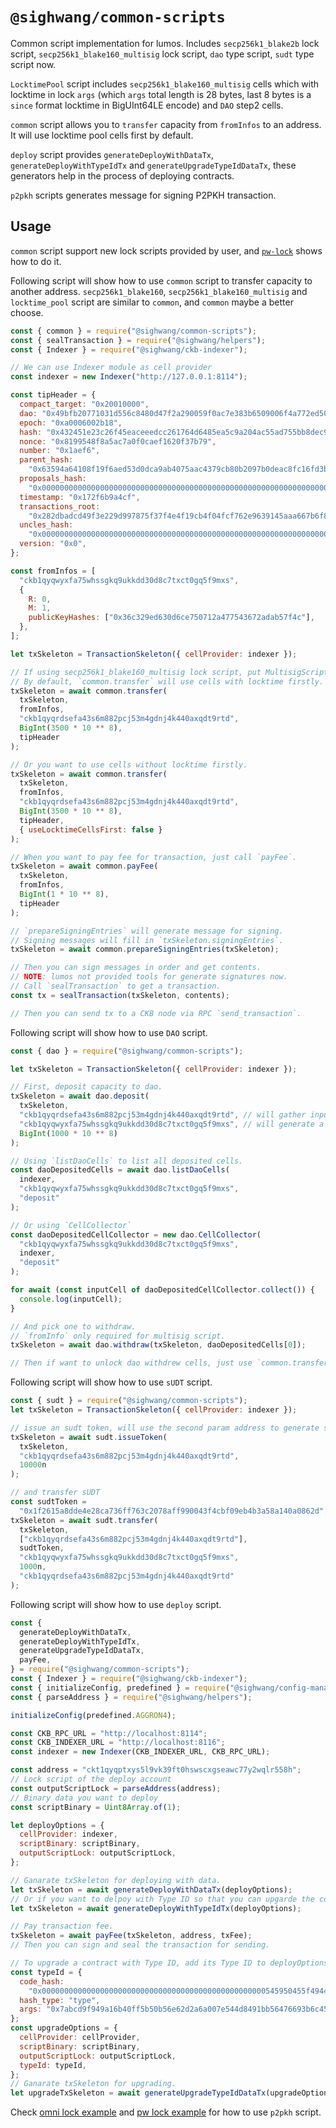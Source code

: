 # `@sighwang/common-scripts`

Common script implementation for lumos. Includes `secp256k1_blake2b` lock script, `secp256k1_blake160_multisig` lock script, `dao` type script, `sudt` type script now.

`LocktimePool` script includes `secp256k1_blake160_multisig` cells which with locktime in lock `args` (which `args` total length is 28 bytes, last 8 bytes is a `since` format locktime in BigUInt64LE encode) and `DAO` step2 cells.

`common` script allows you to `transfer` capacity from `fromInfos` to an address. It will use locktime pool cells first by default.

`deploy` script provides `generateDeployWithDataTx`, `generateDeployWithTypeIdTx` and `generateUpgradeTypeIdDataTx`, these generators help in the process of deploying contracts.

`p2pkh` scripts generates message for signing P2PKH transaction.

## Usage

`common` script support new lock scripts provided by user, and [`pw-lock`](./examples/pw_lock/lock.ts) shows how to do it.

Following script will show how to use `common` script to transfer capacity to another address. `secp256k1_blake160`, `secp256k1_blake160_multisig` and `locktime_pool` script are similar to `common`, and `common` maybe a better choose.

```javascript
const { common } = require("@sighwang/common-scripts");
const { sealTransaction } = require("@sighwang/helpers");
const { Indexer } = require("@sighwang/ckb-indexer");

// We can use Indexer module as cell provider
const indexer = new Indexer("http://127.0.0.1:8114");

const tipHeader = {
  compact_target: "0x20010000",
  dao: "0x49bfb20771031d556c8480d47f2a290059f0ac7e383b6509006f4a772ed50200",
  epoch: "0xa0006002b18",
  hash: "0x432451e23c26f45eaceeedcc261764d6485ea5c9a204ac55ad755bb8dec9a079",
  nonce: "0x8199548f8a5ac7a0f0caef1620f37b79",
  number: "0x1aef6",
  parent_hash:
    "0x63594a64108f19f6aed53d0dca9ab4075aac4379cb80b2097b0deac8fc16fd3b",
  proposals_hash:
    "0x0000000000000000000000000000000000000000000000000000000000000000",
  timestamp: "0x172f6b9a4cf",
  transactions_root:
    "0x282dbadcd49f3e229d997875f37f4e4f19cb4f04fcf762e9639145aaa667b6f8",
  uncles_hash:
    "0x0000000000000000000000000000000000000000000000000000000000000000",
  version: "0x0",
};

const fromInfos = [
  "ckb1qyqwyxfa75whssgkq9ukkdd30d8c7txct0gq5f9mxs",
  {
    R: 0,
    M: 1,
    publicKeyHashes: ["0x36c329ed630d6ce750712a477543672adab57f4c"],
  },
];

let txSkeleton = TransactionSkeleton({ cellProvider: indexer });

// If using secp256k1_blake160_multisig lock script, put MultisigScript to `fromInfos` for generate signing messages.
// By default, `common.transfer` will use cells with locktime firstly. `tipHeader` is required when you want to spent cells with locktime.
txSkeleton = await common.transfer(
  txSkeleton,
  fromInfos,
  "ckb1qyqrdsefa43s6m882pcj53m4gdnj4k440axqdt9rtd",
  BigInt(3500 * 10 ** 8),
  tipHeader
);

// Or you want to use cells without locktime firstly.
txSkeleton = await common.transfer(
  txSkeleton,
  fromInfos,
  "ckb1qyqrdsefa43s6m882pcj53m4gdnj4k440axqdt9rtd",
  BigInt(3500 * 10 ** 8),
  tipHeader,
  { useLocktimeCellsFirst: false }
);

// When you want to pay fee for transaction, just call `payFee`.
txSkeleton = await common.payFee(
  txSkeleton,
  fromInfos,
  BigInt(1 * 10 ** 8),
  tipHeader
);

// `prepareSigningEntries` will generate message for signing.
// Signing messages will fill in `txSkeleton.signingEntries`.
txSkeleton = await common.prepareSigningEntries(txSkeleton);

// Then you can sign messages in order and get contents.
// NOTE: lumos not provided tools for generate signatures now.
// Call `sealTransaction` to get a transaction.
const tx = sealTransaction(txSkeleton, contents);

// Then you can send tx to a CKB node via RPC `send_transaction`.
```

Following script will show how to use `DAO` script.

```javascript
const { dao } = require("@sighwang/common-scripts");

let txSkeleton = TransactionSkeleton({ cellProvider: indexer });

// First, deposit capacity to dao.
txSkeleton = await dao.deposit(
  txSkeleton,
  "ckb1qyqrdsefa43s6m882pcj53m4gdnj4k440axqdt9rtd", // will gather inputs from this address.
  "ckb1qyqwyxfa75whssgkq9ukkdd30d8c7txct0gq5f9mxs", // will generate a dao cell with lock of this address.
  BigInt(1000 * 10 ** 8)
);

// Using `listDaoCells` to list all deposited cells.
const daoDepositedCells = await dao.listDaoCells(
  indexer,
  "ckb1qyqwyxfa75whssgkq9ukkdd30d8c7txct0gq5f9mxs",
  "deposit"
);

// Or using `CellCollector`
const daoDepositedCellCollector = new dao.CellCollector(
  "ckb1qyqwyxfa75whssgkq9ukkdd30d8c7txct0gq5f9mxs",
  indexer,
  "deposit"
);

for await (const inputCell of daoDepositedCellCollector.collect()) {
  console.log(inputCell);
}

// And pick one to withdraw.
// `fromInfo` only required for multisig script.
txSkeleton = await dao.withdraw(txSkeleton, daoDepositedCells[0]);

// Then if want to unlock dao withdrew cells, just use `common.transfer`.
```

Following script will show how to use `sUDT` script.

```javascript
const { sudt } = require("@sighwang/common-scripts");
let txSkeleton = TransactionSkeleton({ cellProvider: indexer });

// issue an sudt token, will use the second param address to generate sudt token(it's lock hash).
txSkeleton = await sudt.issueToken(
  txSkeleton,
  "ckb1qyqrdsefa43s6m882pcj53m4gdnj4k440axqdt9rtd",
  10000n
);

// and transfer sUDT
const sudtToken =
  "0x1f2615a8dde4e28ca736ff763c2078aff990043f4cbf09eb4b3a58a140a0862d";
txSkeleton = await sudt.transfer(
  txSkeleton,
  ["ckb1qyqrdsefa43s6m882pcj53m4gdnj4k440axqdt9rtd"],
  sudtToken,
  "ckb1qyqwyxfa75whssgkq9ukkdd30d8c7txct0gq5f9mxs",
  1000n,
  "ckb1qyqrdsefa43s6m882pcj53m4gdnj4k440axqdt9rtd"
);
```

Following script will show how to use `deploy` script.

```javascript
const {
  generateDeployWithDataTx,
  generateDeployWithTypeIdTx,
  generateUpgradeTypeIdDataTx,
  payFee,
} = require("@sighwang/common-scripts");
const { Indexer } = require("@sighwang/ckb-indexer");
const { initializeConfig, predefined } = require("@sighwang/config-manager");
const { parseAddress } = require("@sighwang/helpers");

initializeConfig(predefined.AGGRON4);

const CKB_RPC_URL = "http://localhost:8114";
const CKB_INDEXER_URL = "http://localhost:8116";
const indexer = new Indexer(CKB_INDEXER_URL, CKB_RPC_URL);

const address = "ckt1qyqptxys5l9vk39ft0hswscxgseawc77y2wqlr558h";
// Lock script of the deploy account
const outputScriptLock = parseAddress(address);
// Binary data you want to deploy
const scriptBinary = Uint8Array.of(1);

let deployOptions = {
  cellProvider: indexer,
  scriptBinary: scriptBinary,
  outputScriptLock: outputScriptLock,
};

// Ganarate txSkeleton for deploying with data.
let txSkeleton = await generateDeployWithDataTx(deployOptions);
// Or if you want to delpoy with Type ID so that you can upgarde the contract in the future.
let txSkeleton = await generateDeployWithTypeIdTx(deployOptions);

// Pay transaction fee.
txSkeleton = await payFee(txSkeleton, address, txFee);
// Then you can sign and seal the transaction for sending.

// To upgrade a contract with Type ID, add its Type ID to deployOptions.
const typeId = {
  code_hash:
    "0x00000000000000000000000000000000000000000000000000545950455f4944",
  hash_type: "type",
  args: "0x7abcd9f949a16b40ff5b50b56e62d2a6a007e544d8491bb56476693b6c45fd27",
};
const upgradeOptions = {
  cellProvider: cellProvider,
  scriptBinary: scriptBinary,
  outputScriptLock: outputScriptLock,
  typeId: typeId,
};
// Ganarate txSkeleton for upgrading.
let upgradeTxSkeleton = await generateUpgradeTypeIdDataTx(upgradeOptions);
```

Check [omni lock example](https://github.com/nervosnetwork/lumos/blob/develop/examples/omni-lock-metamask/lib.ts) and [pw lock example](https://github.com/nervosnetwork/lumos/blob/develop/examples/pw-lock-metamask/lib.ts) for how to use `p2pkh` script.
